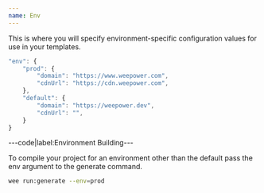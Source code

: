 ```yaml
---
name: Env
---
```


This is where you will specify environment-specific configuration values for use in your templates.

```javascript
"env": {
	"prod": {
		"domain": "https://www.weepower.com",
		"cdnUrl": "https://cdn.weepower.com",
	},
	"default": {
		"domain": "https://weepower.dev",
		"cdnUrl": "",
	}
}
```

---code|label:Environment Building---

To compile your project for an environment other than the default pass the env argument to the generate command.

```bash
wee run:generate --env=prod
```